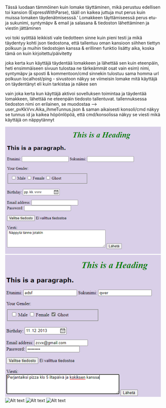Tässä luodaan tämmöinen kuin lomake täyttäminen, mikä perustuu edellisen toi kansion (ExpressWithParse), tääll on kaikea juttuja mut perus kuin muissa lomaken täydenätmisesssä.'
Lomakkeen täyttämiseessä perus etu- ja sukunimi, syntymäpv & email ja salasana & tiedoston lähettäminen ja viestin jättäminen

voi toki syöttää leikkisti vale tiedotteen sinne kuin pieni testi ja mikä täydentyy kohti json tiedostona, 
että tallentuu oman kansioon siihhen tiettyn polkuun ja muihin tiedostojen kanssa & erillinen funktio lisätty aika, koska tämä on kuin kirjoitettu/päivitetty

joka kerta kun käyttäjä täydentää lomakkeen ja lähettää sen kuin eteenpäin, heti ensimmäiseen sivuun tulostaa ne tärkeämmät osat vain esim) nimi, syntymäpv ja sposti &
kommentoon/cmd sinnekin tulostuu sama homma url polkuun localhost/ping - sivustoon näkyy se viimeisin lomake mitä käyttäjä on täydentänyt eli kuin tarkistaa ja näkee sen

vain joka kerta kun käyttäjä aktivoi sovelluksen toimintaa ja täydentää lomakkeen, lähettää ne eteenpäin tiedosto tallentuvat.
tallennuksessa tiedoston nimi on erilainen, se muodostaa --> user_pvKkVvv.Aika_ihmeTunnus.json & saman aikaisesti konsoli/cmd näkyy se tunnus id ja kaikea höpönlöpöä,
että cmd/konsolissa näkyy se viesti mikä käyttäjä on näppytännyt

![Alt text](images/NodeJs1.PNG?raw=true "None")
![Alt text](images/NodeJs2.PNG?raw=true "None")
![Alt text](images/NodeJs2-1.PNG.PNG?raw=true "None")
![Alt text](images/NodeJs2-2.PNG.PNG?raw=true "None")
![Alt text](images/NodeJs2-3.PNG.PNG?raw=true "None")
